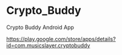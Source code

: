 # Crypto_Buddy
Crypto Buddy Android App

https://play.google.com/store/apps/details?id=com.musicslayer.cryptobuddy

